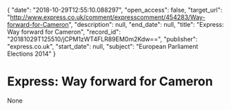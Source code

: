 {
  "date": "2018-10-29T12:55:10.088297", 
  "open_access": false, 
  "target_url": "http://www.express.co.uk/comment/expresscomment/454283/Way-forward-for-Cameron", 
  "description": null, 
  "end_date": null, 
  "title": "Express: Way forward for Cameron", 
  "record_id": "20181029T125510/jCPM1zWT4FLR89EM0m2Kdw==", 
  "publisher": "express.co.uk", 
  "start_date": null, 
  "subject": "European Parliament Elections 2014"
}

# Express: Way forward for Cameron

None